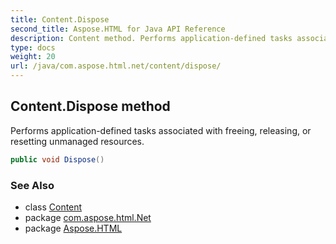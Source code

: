 ```yaml
---
title: Content.Dispose
second_title: Aspose.HTML for Java API Reference
description: Content method. Performs application-defined tasks associated with freeing releasing or resetting unmanaged resources
type: docs
weight: 20
url: /java/com.aspose.html.net/content/dispose/
---
```

## Content.Dispose method

Performs application-defined tasks associated with freeing, releasing, or resetting unmanaged resources.

```java
public void Dispose()
```

### See Also

* class [Content](../)
* package [com.aspose.html.Net](../../content/)
* package [Aspose.HTML](../../../)
